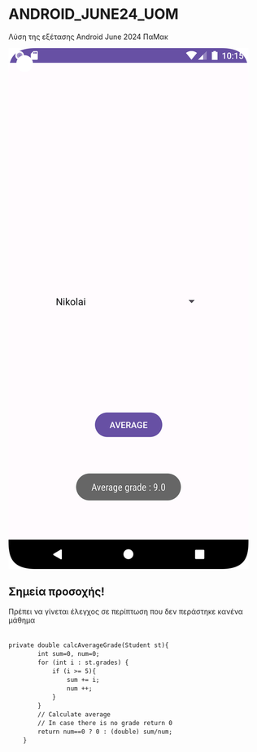 # ANDROID_JUNE24_UOM
Λύση της εξέτασης Android June 2024 ΠαΜακ

![Screenshot of the app](img/scr1.png)

## Σημεία προσοχής!

Πρέπει να γίνεται έλεγχος σε περίπτωση που δεν περάστηκε κανένα μάθημα

<code>    
private double calcAverageGrade(Student st){
        int sum=0, num=0;
        for (int i : st.grades) {
            if (i >= 5){
                sum += i;
                num ++;
            }
        }
        // Calculate average
        // In case there is no grade return 0
        return num==0 ? 0 : (double) sum/num;
    }
    </code>